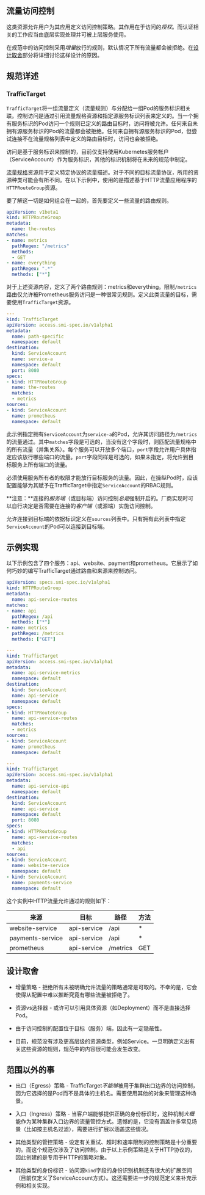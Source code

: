 ## 流量访问控制

这类资源允许用户为其应用定义访问控制策略。其作用在于访问的*授权*。而认证相关的工作应当由底层实现处理并可被上层服务使用。

在规范中的访问控制采用*增量*放行的规则，默认情况下所有流量都会被拒绝。在[设计取舍](#tradeoffs)部分将详细讨论这样设计的原因。

## 规范详述

### TrafficTarget

`TrafficTarget`将一组流量定义（流量规则）与分配给一组Pod的服务标识相关联。控制访问是通过引用流量规格资源和指定源服务标识列表来定义的。当一个拥有服务标识的Pod访问一个规则已定义的路由目标时，访问将被允许。任何来自未拥有源服务标识的Pod的流量都会被拒绝。任何来自拥有源服务标识的Pod，但尝试连接不在流量规格列表中定义的路由目标时，访问也会被拒绝。

访问是基于服务标识来控制的，目前仅支持使用Kubernetes服务帐户（ServiceAccount）作为服务标识，其他的标识机制将在未来的规范中制定。

[流量规格](traffic-specs.md)资源用于定义特定协议的流量描述。对于不同的目标流量协议，所用的资源种类可能会有所不同。在以下示例中，使用的是描述基于HTTP流量应用程序的`HTTPRouteGroup`资源。

要了解这一切是如何组合在一起的，首先要定义一些流量的路由规则。

```yaml
apiVersion: v1beta1
kind: HTTPRouteGroup
metadata:
  name: the-routes
matches:
- name: metrics
  pathRegex: "/metrics"
  methods:
  - GET
- name: everything
  pathRegex: ".*"
  methods: ["*"]
```

对于上述资源内容，定义了两个路由规则：metrics和everything。限制`/metrics`路由仅允许被Prometheus服务访问是一种很常见规则。定义此类流量的目标，需要使用`TrafficTarget`资源。

```yaml
---
kind: TrafficTarget
apiVersion: access.smi-spec.io/v1alpha1
metadata:
  name: path-specific
  namespace: default
destination:
  kind: ServiceAccount
  name: service-a
  namespace: default
  port: 8080
specs:
- kind: HTTPRouteGroup
  name: the-routes
  matches:
  - metrics
sources:
- kind: ServiceAccount
  name: prometheus
  namespace: default
```

此示例指定拥有`ServiceAccount`为`service-a`的Pod，允许其访问路径为`/metrics`的流量通过。其中`matches`字段是可选的，当没有这个字段时，则匹配流量规格中的所有流量（并集关系）。每个服务可以开放多个端口，`port`字段允许用户具体指定应该放行哪些端口的流量。`port`字段同样是可选的，如果未指定，将允许到目标服务上所有端口的流量。

必须使用服务所有者的权限才能放行目标服务的流量。因此，在操纵Pod时，应该配置能够为其赋予在TrafficTarget中指定`ServiceAccount`的RBAC规则。

**注意：**连接的*服务端*（或目标端）访问控制*总是*强制开启的。厂商实现时可以自行决定是否需要在连接的*客户端*（或源端）实施访问控制。

允许连接到目标端的依据标识定义在`sources`列表中。只有拥有此列表中指定`ServiceAccount`的Pod可以连接到目标端。

## 示例实现

以下示例包含了四个服务：api、website、payment和prometheus。它展示了如何巧妙的编写TrafficTarget通过路由和来源来控制访问。

```yaml
apiVersion: specs.smi-spec.io/v1alpha1
kind: HTTPRouteGroup
metadata:
  name: api-service-routes
matches:
- name: api
  pathRegex: /api
  methods: ["*"]
- name: metrics
  pathRegex: /metrics
  methods: ["GET"]

---
kind: TrafficTarget
apiVersion: access.smi-spec.io/v1alpha1
metadata:
  name: api-service-metrics
  namespace: default
destination:
  kind: ServiceAccount
  name: api-service
  namespace: default
specs:
- kind: HTTPRouteGroup
  name: api-service-routes
  matches:
  - metrics
sources:
- kind: ServiceAccount
  name: prometheus
  namespace: default

---
kind: TrafficTarget
apiVersion: access.smi-spec.io/v1alpha1
metadata:
  name: api-service-api
  namespace: default
destination:
  kind: ServiceAccount
  name: api-service
  namespace: default
  port: 8080
specs:
- kind: HTTPRouteGroup
  name: api-service-routes
  matches:
  - api
sources:
- kind: ServiceAccount
  name: website-service
  namespace: default
- kind: ServiceAccount
  name: payments-service
  namespace: default
```

这个实例中HTTP流量允许通过的规则如下：

| 来源               | 目标          | 路径      | 方法    |
| ----------------- | ------------- | -------- | ------ |
| website-service   | api-service   | /api     | *      |
| payments-service  | api-service   | /api     | *      |
| prometheus        | api-service   | /metrics | GET    |

## 设计取舍

* 增量策略 - 拒绝所有未被明确允许流量的策略通常是可取的。不幸的是，它会使得从配置中难以推断究竟有哪些流量被拒绝了。

* 资源vs选择器 - 或许可以引用具体资源（如Deployment）而不是直接选择Pod。

* 由于访问控制的配置位于目标（服务）端，因此有一定隐蔽性。

* 目前，规范没有涉及更高层级的资源类型，例如Service。一旦明确定义出有关这些资源的规则，规范中的内容很可能会发生改变。

## 范围以外的事

* 出口（Egress）策略 -  TrafficTarget*不能够*被用于集群出口边界的访问控制，因为它选择的是Pod而不是具体的主机名。需要使用其他的对象来管理这种场景。

* 入口（Ingress）策略 - 当客户端能够提供正确的身份标识时，这种机制*大概*能作为某种集群入口边界的流量管控方式。遗憾的是，它没有涵盖许多常见场景（比如按主机名过滤），需要进行扩展以涵盖这些情况。

* 其他类型的管控策略 - 设定有关重试、超时和速率限制的控制策略是十分重要的。而这个规范仅涉及了访问控制。由于以上示例策略是关于HTTP协议的，因此创建的是专用于HTTP的策略对象。

* 其他类型的身份标识 - 访问源`kind`字段的身份识别机制还有很大的扩展空间（目前仅定义了ServiceAccount方式）。这还需要进一步的规范定义来补充示例和相关实现。
